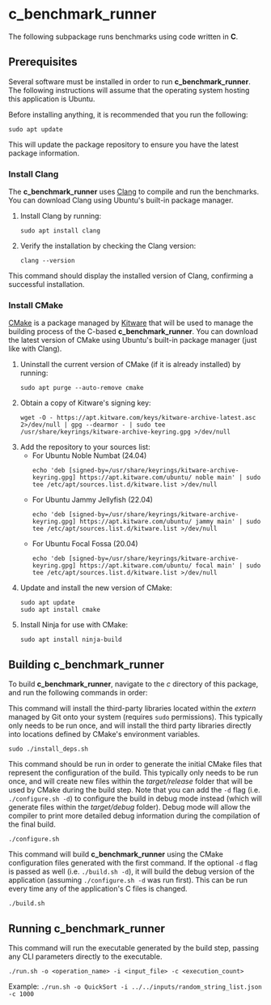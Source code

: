 # c_benchmark_runner

The following subpackage runs benchmarks using code written in **C**.

## Prerequisites

Several software must be installed in order to run **c_benchmark_runner**. The following instructions will assume that the operating system hosting this application is Ubuntu.

Before installing anything, it is recommended that you run the following:

```
sudo apt update
```

This will update the package repository to ensure you have the latest package information.

### Install Clang

The **c_benchmark_runner** uses [Clang](https://clang.llvm.org/get_started.html) to compile and run the benchmarks. You can download Clang using Ubuntu's built-in package manager.

1. Install Clang by running:
    ```
    sudo apt install clang
    ```

2. Verify the installation by checking the Clang version:
    ```
    clang --version
    ```

This command should display the installed version of Clang, confirming a successful installation.

### Install CMake

[CMake](https://cmake.org/) is a package managed by [Kitware](https://apt.kitware.com/) that will be used to manage the building process of the C-based **c_benchmark_runner**. You can download the latest version of CMake using Ubuntu's built-in package manager (just like with Clang).

1. Uninstall the current version of CMake (if it is already installed) by running:
    ```
    sudo apt purge --auto-remove cmake
    ```
2. Obtain a copy of Kitware's signing key:
    ```
    wget -O - https://apt.kitware.com/keys/kitware-archive-latest.asc 2>/dev/null | gpg --dearmor - | sudo tee /usr/share/keyrings/kitware-archive-keyring.gpg >/dev/null
    ```
3. Add the repository to your sources list:
    * For Ubuntu Noble Numbat (24.04)
        ```
        echo 'deb [signed-by=/usr/share/keyrings/kitware-archive-keyring.gpg] https://apt.kitware.com/ubuntu/ noble main' | sudo tee /etc/apt/sources.list.d/kitware.list >/dev/null
        ```
    * For Ubuntu Jammy Jellyfish (22.04)
        ```
        echo 'deb [signed-by=/usr/share/keyrings/kitware-archive-keyring.gpg] https://apt.kitware.com/ubuntu/ jammy main' | sudo tee /etc/apt/sources.list.d/kitware.list >/dev/null
        ```
    * For Ubuntu Focal Fossa (20.04)
        ```
        echo 'deb [signed-by=/usr/share/keyrings/kitware-archive-keyring.gpg] https://apt.kitware.com/ubuntu/ focal main' | sudo tee /etc/apt/sources.list.d/kitware.list >/dev/null
        ```
4. Update and install the new version of CMake:
    ```
    sudo apt update
    sudo apt install cmake
    ```
5. Install Ninja for use with CMake:
    ```
    sudo apt install ninja-build
    ```
    
## Building c_benchmark_runner

To build **c_benchmark_runner**, navigate to the *c* directory of this package, and run the following commands in order:

This command will install the third-party libraries located within the *extern* managed by Git onto your system (requires `sudo` permissions). This typically only needs to be run once, and will install the third party libraries directly into locations defined by CMake's environment variables.
```
sudo ./install_deps.sh
```

This command should be run in order to generate the initial CMake files that represent the configuration of the build. This typically only needs to be run once, and will create new files within the *target/release* folder that will be used by CMake during the build step. Note that you can add the `-d` flag (i.e. `./configure.sh -d`) to configure the build in debug mode instead (which will generate files within the *target/debug* folder). Debug mode will allow the compiler to print more detailed debug information during the compilation of the final build.
```
./configure.sh
```

This command will build **c_benchmark_runner** using the CMake configuration files generated with the first command. If the optional `-d` flag is passed as well (i.e. `./build.sh -d`), it will build the debug version of the application (assuming `./configure.sh -d` was run first). This can be run every time any of the application's C files is changed.
```
./build.sh
```

## Running c_benchmark_runner

This command will run the executable generated by the build step, passing any CLI parameters directly to the executable.
```
./run.sh -o <operation_name> -i <input_file> -c <execution_count>
```

Example: `./run.sh -o QuickSort -i ../../inputs/random_string_list.json -c 1000`